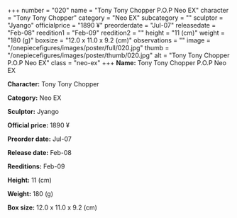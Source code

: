 +++
number = "020"
name = "Tony Tony Chopper P.O.P Neo EX"
character = "Tony Tony Chopper"
category = "Neo EX"
subcategory = ""
sculptor = "Jyango"
officialprice = "1890 ¥"
preorderdate = "Jul-07"
releasedate = "Feb-08"
reedition1 = "Feb-09"
reedition2 = ""
height = "11 (cm)"
weight = "180 (g)"
boxsize = "12.0 x 11.0 x 9.2 (cm)"
observations = ""
image = "/onepiecefigures/images/poster/full/020.jpg"
thumb = "/onepiecefigures/images/poster/thumb/020.jpg"
alt = "Tony Tony Chopper P.O.P Neo EX"
class = "neo-ex"
+++
**Name:** Tony Tony Chopper P.O.P Neo EX

**Character:** Tony Tony Chopper

**Category:** Neo EX 

**Sculptor:** Jyango

**Official price:** 1890 ¥

**Preorder date:** Jul-07

**Release date:** Feb-08

**Reeditions:** Feb-09

**Height:** 11 (cm)

**Weight:** 180 (g)

**Box size:** 12.0 x 11.0 x 9.2 (cm)



